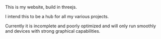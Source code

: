 This is my website, build in threejs. 

I intend this to be a hub for all my various projects.

Currently it is incomplete and poorly optimized and will only run smoothly and devices with strong graphical capabilities.
